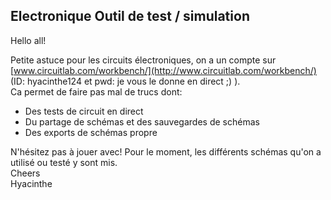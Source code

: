 ## Electronique Outil de test / simulation



Hello all!  
  
Petite astuce pour les circuits électroniques, on a un compte sur
[www.circuitlab.com/workbench/](http://www.circuitlab.com/workbench/) (ID:
hyacinthe124 et pwd: je vous le donne en direct ;) ).  
Ca permet de faire pas mal de trucs dont:  

  * Des tests de circuit en direct
  * Du partage de schémas et des sauvegardes de schémas
  * Des exports de schémas propre

N'hésitez pas à jouer avec! Pour le moment, les différents schémas qu'on a
utilisé ou testé y sont mis.  
Cheers  
Hyacinthe



